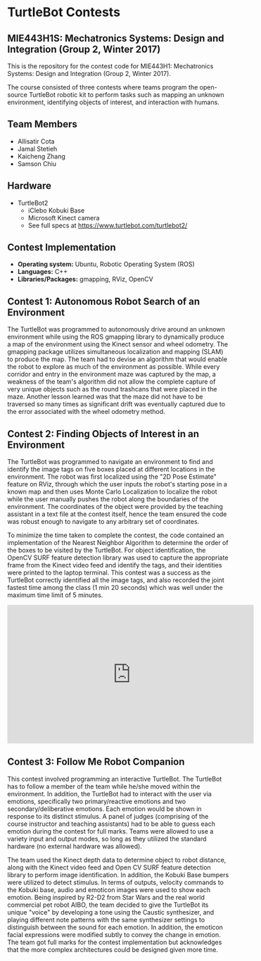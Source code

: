 # TurtleBot Contests
## MIE443H1S: Mechatronics Systems: Design and Integration (Group 2, Winter 2017)

This is the repository for the contest code for MIE443H1: Mechatronics Systems: Design and Integration (Group 2, Winter 2017).

The course consisted of three contests where teams program the open-source TurtleBot robotic kit to perform tasks such as mapping an unknown environment, identifying objects of interest, and interaction with humans.

## Team Members

- Allisatir Cota
- Jamal Stetieh
- Kaicheng Zhang
- Samson Chiu

## Hardware

- TurtleBot2
  - iClebo Kobuki Base
  - Microsoft Kinect camera
  - See full specs at https://www.turtlebot.com/turtlebot2/

## Contest Implementation

- **Operating system:** Ubuntu, Robotic Operating System (ROS)
- **Languages:** C++
- **Libraries/Packages:** gmapping, RViz, OpenCV

## Contest 1: Autonomous Robot Search of an Environment

The TurtleBot was programmed to autonomously drive around an unknown environment while using the ROS gmapping library to dynamically produce a map of the environment using the Kinect sensor and wheel odometry. The gmapping package utilizes simultaneous localization and mapping (SLAM) to produce the map. The team had to devise an algorithm that would enable the robot to explore as much of the environment as possible. While every corridor and entry in the environment maze was captured by the map, a weakness of the team's algorithm did not allow the complete capture of very unique objects such as the round trashcans that were placed in the maze. Another lesson learned was that the maze did not have to be traversed so many times as significant drift was eventually captured due to the error associated with the wheel odometry method.

## Contest 2: Finding Objects of Interest in an Environment

The TurtleBot was programmed to navigate an environment to find and identify the image tags on five boxes placed at different locations in the environment. The robot was first localized using the "2D Pose Estimate" feature on RViz, through which the user inputs the robot's starting pose in a known map and then uses Monte Carlo Localization to localize the robot while the user manually pushes the robot along the boundaries of the environment. The coordinates of the object were provided by the teaching assistant in a text file at the contest itself, hence the team ensured the code was robust enough to navigate to any arbitrary set of coordinates.

To minimize the time taken to complete the contest, the code contained an implementation of the Nearest Neighbor Algorithm to determine the order of the boxes to be visited by the TurtleBot. For object identification, the OpenCV SURF feature detection library was used to capture the appropriate frame from the Kinect video feed and identify the tags, and their identities were printed to the laptop terminal. This contest was a success as the TurtleBot correctly identified all the image tags, and also recorded the joint fastest time among the class (1 min 20 seconds) which was well under the maximum time limit of 5 minutes.

<iframe width="560" height="315" src="https://www.youtube.com/embed/EfZgIFzAAWA" title="YouTube video player" frameborder="0" allow="accelerometer; autoplay; clipboard-write; encrypted-media; gyroscope; picture-in-picture" allowfullscreen></iframe>

## Contest 3: Follow Me Robot Companion

This contest involved programming an interactive TurtleBot. The TurtleBot has to follow a member of the team while he/she moved within the environment. In addition, the TurtleBot had to interact with the user via emotions, specifically two primary/reactive emotions and two secondary/deliberative emotions. Each emotion would be shown in response to its distinct stimulus. A panel of judges (comprising of the course instructor and teaching assistants) had to be able to guess each emotion during the contest for full marks. Teams were allowed to use a variety input and output modes, so long as they utilized the standard hardware (no external hardware was allowed).

 
The team used the Kinect depth data to determine object to robot distance, along with the Kinect video feed and Open CV SURF feature detection library to perform image identification. In addition, the Kobuki Base bumpers were utilized to detect stimulus. In terms of outputs, velocity commands to the Kobuki base, audio and emoticon images were used to show each emotion. Being inspired by R2-D2 from Star Wars and the real world commercial pet robot AIBO, the team decided to give the TurtleBot its unique "voice" by developing a tone using the Caustic synthesizer, and playing different note patterns with the same synthesizer settings to distinguish between the sound for each emotion. In addition, the emoticon facial expressions were modified subtly to convey the change in emotion. The team got full marks for the contest implementation but acknowledges that the more complex architectures could be designed given more time.
